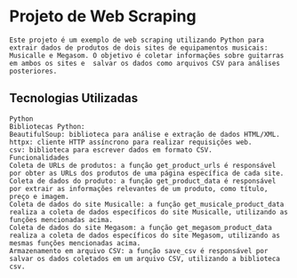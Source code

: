 # Projeto de Web Scraping
    Este projeto é um exemplo de web scraping utilizando Python para extrair dados de produtos de dois sites de equipamentos musicais: Musicalle e Megasom. O objetivo é coletar informações sobre guitarras em ambos os sites e  salvar os dados como arquivos CSV para análises posteriores.

## Tecnologias Utilizadas
    Python
    Bibliotecas Python:
    BeautifulSoup: biblioteca para análise e extração de dados HTML/XML.
    httpx: cliente HTTP assíncrono para realizar requisições web.
    csv: biblioteca para escrever dados em formato CSV.
    Funcionalidades
    Coleta de URLs de produtos: a função get_product_urls é responsável por obter as URLs dos produtos de uma página específica de cada site.
    Coleta de dados do produto: a função get_product_data é responsável por extrair as informações relevantes de um produto, como título, preço e imagem.
    Coleta de dados do site Musicalle: a função get_musicale_product_data realiza a coleta de dados específicos do site Musicalle, utilizando as funções mencionadas acima.
    Coleta de dados do site Megasom: a função get_megasom_product_data realiza a coleta de dados específicos do site Megasom, utilizando as mesmas funções mencionadas acima.
    Armazenamento em arquivo CSV: a função save_csv é responsável por salvar os dados coletados em um arquivo CSV, utilizando a biblioteca csv.
